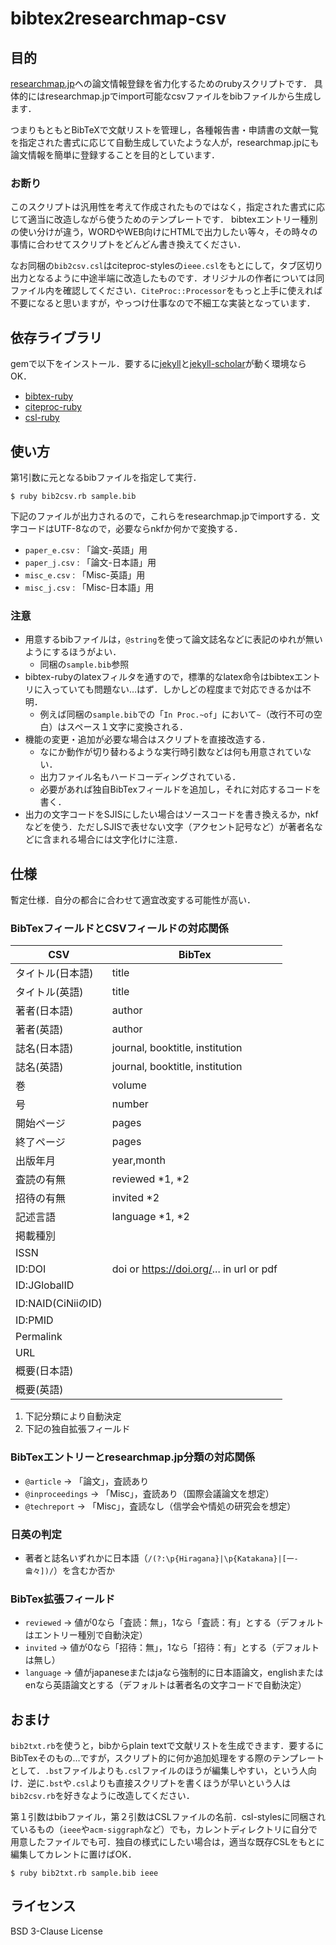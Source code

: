 # bibtex2researchmap-csv

## 目的

[researchmap.jp](https://researchmap.jp/)への論文情報登録を省力化するためのrubyスクリプトです．
具体的にはresearchmap.jpでimport可能なcsvファイルをbibファイルから生成します．

つまりもともとBibTeXで文献リストを管理し，各種報告書・申請書の文献一覧を指定された書式に応じて自動生成していたような人が，researchmap.jpにも論文情報を簡単に登録することを目的としています．

### お断り

このスクリプトは汎用性を考えて作成されたものではなく，指定された書式に応じて適当に改造しながら使うためのテンプレートです．
bibtexエントリー種別の使い分けが違う，WORDやWEB向けにHTMLで出力したい等々，その時々の事情に合わせてスクリプトをどんどん書き換えてください．

なお同梱の`bib2csv.csl`はciteproc-stylesの`ieee.csl`をもとにして，タブ区切り出力となるように中途半端に改造したものです．オリジナルの作者については同ファイル内を確認してください．`CiteProc::Processor`をもっと上手に使えれば不要になると思いますが，やっつけ仕事なので不細工な実装となっています．

## 依存ライブラリ

gemで以下をインストール．要するに[jekyll](https://jekyllrb.com/)と[jekyll-scholar](https://github.com/inukshuk/jekyll-scholar)が動く環境ならOK．
* [bibtex-ruby](https://github.com/inukshuk/bibtex-ruby)
* [citeproc-ruby](https://github.com/inukshuk/citeproc-ruby)
* [csl-ruby](https://github.com/inukshuk/csl-ruby)

## 使い方

第1引数に元となるbibファイルを指定して実行．
```
$ ruby bib2csv.rb sample.bib
```

下記のファイルが出力されるので，これらをresearchmap.jpでimportする．文字コードはUTF-8なので，必要ならnkfか何かで変換する．
* `paper_e.csv` : 「論文-英語」用
* `paper_j.csv` : 「論文-日本語」用
* `misc_e.csv` : 「Misc-英語」用
* `misc_j.csv` : 「Misc-日本語」用

### 注意

* 用意するbibファイルは，`@string`を使って論文誌名などに表記のゆれが無いようにするほうがよい．
  * 同梱の`sample.bib`参照
* bibtex-rubyのlatexフィルタを通すので，標準的なlatex命令はbibtexエントリに入っていても問題ない…はず．しかしどの程度まで対応できるかは不明．
  * 例えば同梱の`sample.bib`での「`In Proc.~of`」において`~`（改行不可の空白）はスペース１文字に変換される．
* 機能の変更・追加が必要な場合はスクリプトを直接改造する．
  * なにか動作が切り替わるような実行時引数などは何も用意されていない．
  * 出力ファイル名もハードコーディングされている．
  * 必要があれば独自BibTexフィールドを追加し，それに対応するコードを書く．
* 出力の文字コードをSJISにしたい場合はソースコードを書き換えるか，nkfなどを使う．ただしSJISで表せない文字（アクセント記号など）が著者名などに含まれる場合には文字化けに注意．

## 仕様

暫定仕様．自分の都合に合わせて適宜改変する可能性が高い．

### BibTexフィールドとCSVフィールドの対応関係

| CSV               | BibTex                                 |
|-------------------|----------------------------------------|
|タイトル(日本語)   |title                                   |
|タイトル(英語)     |title                                   |
|著者(日本語)       |author                                  |
|著者(英語)         |author                                  |
|誌名(日本語)       |journal, booktitle, institution         |
|誌名(英語)         |journal, booktitle, institution         |
|巻                 |volume                                  |
|号                 |number                                  |
|開始ページ         |pages                                   |
|終了ページ         |pages                                   |
|出版年月           |year,month                              |
|査読の有無         |reviewed *1, *2                         |
|招待の有無         |invited *2                              |
|記述言語           |language *1, *2                         |
|掲載種別           |                                        |
|ISSN               |                                        |
|ID:DOI             |doi or https://doi.org/... in url or pdf|
|ID:JGlobalID       |                                        |
|ID:NAID(CiNiiのID) |                                        |
|ID:PMID            |                                        |
|Permalink          |                                        |
|URL                |                                        |
|概要(日本語)       |                                        |
|概要(英語)         |                                        |

1. 下記分類により自動決定
2. 下記の独自拡張フィールド

### BibTexエントリーとresearchmap.jp分類の対応関係

* `@article` → 「論文」，査読あり
* `@inproceedings` → 「Misc」，査読あり（国際会議論文を想定）
* `@techreport` → 「Misc」，査読なし（信学会や情処の研究会を想定）

### 日英の判定

* 著者と誌名いずれかに日本語（`/(?:\p{Hiragana}|\p{Katakana}|[一-龠々])/`）を含むか否か

### BibTex拡張フィールド

* `reviewed` → 値が0なら「査読：無」，1なら「査読：有」とする（デフォルトはエントリー種別で自動決定）
* `invited` → 値が0なら「招待：無」，1なら「招待：有」とする（デフォルトは無し）
* `language` → 値がjapaneseまたはjaなら強制的に日本語論文，englishまたはenなら英語論文とする（デフォルトは著者名の文字コードで自動決定）

## おまけ

`bib2txt.rb`を使うと，bibからplain textで文献リストを生成できます．要するにBibTexそのもの…ですが，スクリプト的に何か追加処理をする際のテンプレートとして．`.bst`ファイルよりも`.csl`ファイルのほうが編集しやすい，という人向け．逆に`.bst`や`.csl`よりも直接スクリプトを書くほうが早いという人は`bib2csv.rb`を好きなように改造してください．

第１引数はbibファイル，第２引数はCSLファイルの名前．csl-stylesに同梱されているもの（`ieee`や`acm-siggraph`など）でも，カレントディレクトリに自分で用意したファイルでも可．独自の様式にしたい場合は，適当な既存CSLをもとに編集してカレントに置けばOK．

```
$ ruby bib2txt.rb sample.bib ieee
```

## ライセンス

BSD 3-Clause License


